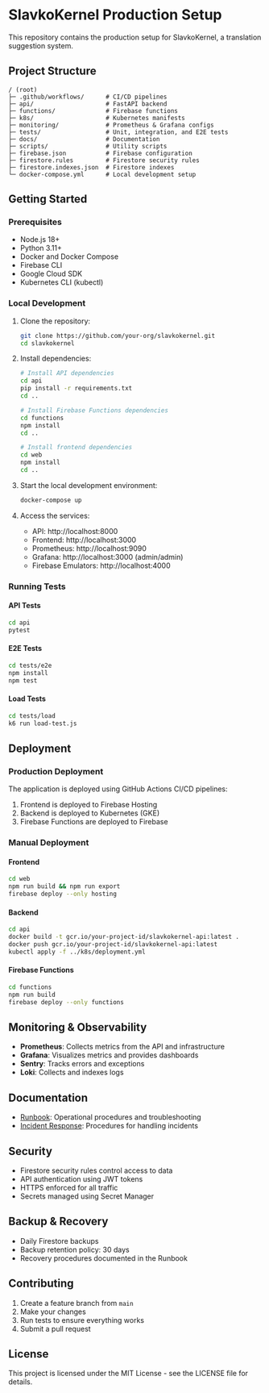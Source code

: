 # SlavkoKernel Production Setup

This repository contains the production setup for SlavkoKernel, a translation suggestion system.

## Project Structure

```
/ (root)
├─ .github/workflows/      # CI/CD pipelines
├─ api/                    # FastAPI backend
├─ functions/              # Firebase functions
├─ k8s/                    # Kubernetes manifests
├─ monitoring/             # Prometheus & Grafana configs
├─ tests/                  # Unit, integration, and E2E tests
├─ docs/                   # Documentation
├─ scripts/                # Utility scripts
├─ firebase.json           # Firebase configuration
├─ firestore.rules         # Firestore security rules
├─ firestore.indexes.json  # Firestore indexes
└─ docker-compose.yml      # Local development setup
```

## Getting Started

### Prerequisites

- Node.js 18+
- Python 3.11+
- Docker and Docker Compose
- Firebase CLI
- Google Cloud SDK
- Kubernetes CLI (kubectl)

### Local Development

1. Clone the repository:
   ```bash
   git clone https://github.com/your-org/slavkokernel.git
   cd slavkokernel
   ```

2. Install dependencies:
   ```bash
   # Install API dependencies
   cd api
   pip install -r requirements.txt
   cd ..

   # Install Firebase Functions dependencies
   cd functions
   npm install
   cd ..

   # Install frontend dependencies
   cd web
   npm install
   cd ..
   ```

3. Start the local development environment:
   ```bash
   docker-compose up
   ```

4. Access the services:
   - API: http://localhost:8000
   - Frontend: http://localhost:3000
   - Prometheus: http://localhost:9090
   - Grafana: http://localhost:3000 (admin/admin)
   - Firebase Emulators: http://localhost:4000

### Running Tests

#### API Tests

```bash
cd api
pytest
```

#### E2E Tests

```bash
cd tests/e2e
npm install
npm test
```

#### Load Tests

```bash
cd tests/load
k6 run load-test.js
```

## Deployment

### Production Deployment

The application is deployed using GitHub Actions CI/CD pipelines:

1. Frontend is deployed to Firebase Hosting
2. Backend is deployed to Kubernetes (GKE)
3. Firebase Functions are deployed to Firebase

### Manual Deployment

#### Frontend

```bash
cd web
npm run build && npm run export
firebase deploy --only hosting
```

#### Backend

```bash
cd api
docker build -t gcr.io/your-project-id/slavkokernel-api:latest .
docker push gcr.io/your-project-id/slavkokernel-api:latest
kubectl apply -f ../k8s/deployment.yml
```

#### Firebase Functions

```bash
cd functions
npm run build
firebase deploy --only functions
```

## Monitoring & Observability

- **Prometheus**: Collects metrics from the API and infrastructure
- **Grafana**: Visualizes metrics and provides dashboards
- **Sentry**: Tracks errors and exceptions
- **Loki**: Collects and indexes logs

## Documentation

- [Runbook](docs/RUNBOOK.md): Operational procedures and troubleshooting
- [Incident Response](docs/INCIDENT_RESPONSE.md): Procedures for handling incidents

## Security

- Firestore security rules control access to data
- API authentication using JWT tokens
- HTTPS enforced for all traffic
- Secrets managed using Secret Manager

## Backup & Recovery

- Daily Firestore backups
- Backup retention policy: 30 days
- Recovery procedures documented in the Runbook

## Contributing

1. Create a feature branch from `main`
2. Make your changes
3. Run tests to ensure everything works
4. Submit a pull request

## License

This project is licensed under the MIT License - see the LICENSE file for details.